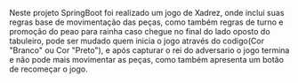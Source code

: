  Neste projeto SpringBoot foi realizado um jogo de Xadrez, onde inclui suas regras base de movimentação das peças,
como também regras de turno e promoção do peao para rainha caso chegue no final do lado oposto do tabuleiro,
pode ser mudado quem inicia o jogo através do codigo(Cor "Branco" ou Cor "Preto"), e após capturar o rei do adversario
o jogo termina e não pode mais movimentar as peças, como também apresenta um botão de recomeçar o jogo.
